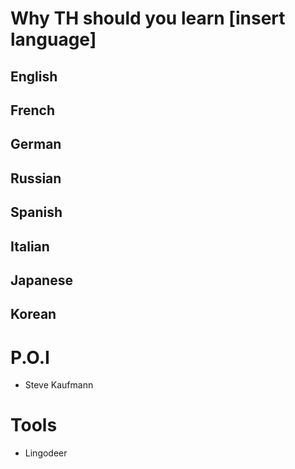 # Why TH should you learn [insert language]
## English
## French
## German
## Russian
## Spanish
## Italian
## Japanese
## Korean
# P.O.I
- Steve Kaufmann

# Tools
- Lingodeer
